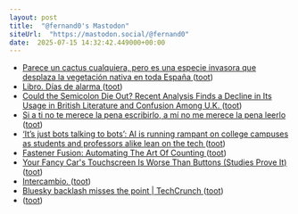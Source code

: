 ```yaml
---
layout: post
title:  "@fernand0's Mastodon"
siteUrl:  "https://mastodon.social/@fernand0"
date:  2025-07-15 14:32:42.449000+00:00
---
```

*  [Parece un cactus cualquiera, pero es una especie invasora que desplaza la vegetación nativa en toda España ](https://okdiario.com/curiosidades/parece-cactus-cualquiera-pero-especie-invasora-que-desplaza-vegetacion-nativa-toda-espana-1461261) ([toot](https://mastodon.social/@fernand0/114857735777084166))
*  [Libro. Días de alarma ](https://fotografiasenmovimiento.wordpress.com/2025/07/15/libro-dias-de-alarma) ([toot](https://mastodon.social/@fernand0/114856966706828385))
*  [Could the Semicolon Die Out? Recent Analysis Finds a Decline in Its Usage in British Literature and Confusion Among U.K.   ](https://www.smithsonianmag.com/smart-news/could-the-semicolon-die-out-a-recent-study-finds-a-marked-decline-in-its-usage-180986689/) ([toot](https://mastodon.social/@fernand0/114856908804182698))
*  [Si a ti no te merece la pena escribirlo, a mí no me merece la pena leerlo ](https://www.error500.net/p/si-a-ti-no-te-merece-la-pena-escribirl) ([toot](https://mastodon.social/@fernand0/114856745517265960))
*  [‘It’s just bots talking to bots’: AI is running rampant on college campuses as students and professors alike lean on the tech ](https://fortune.com/2025/07/08/ai-higher-education-college-professors-students-chatgpt) ([toot](https://mastodon.social/@fernand0/114856530547768227))
*  [Fastener Fusion: Automating The Art Of Counting ](https://hackaday.com/2025/07/06/fastener-fusion-automating-the-art-of-counting) ([toot](https://mastodon.social/@fernand0/114856297564999124))
*  [Your Fancy Car's Touchscreen Is Worse Than Buttons (Studies Prove It) ](https://www.carsandhorsepower.com/featured/your-fancy-car-s-touchscreen-is-worse-than-buttons-and-studies-prove-i) ([toot](https://mastodon.social/@fernand0/114854564713400013))
*  [Intercambio. ](https://avecesunafoto.wordpress.com/2025/07/14/intercambio-2) ([toot](https://mastodon.social/@fernand0/114852769149076798))
*  [Bluesky backlash misses the point \| TechCrunch ](https://techcrunch.com/2025/06/12/bluesky-backlash-misses-the-point) ([toot](https://mastodon.social/@fernand0/114852667203675439))
*  [ ](https://mastodon.social/users/fernand0/statuses/114852465302146344/activity) ([toot](https://mastodon.social/users/fernand0/statuses/114852465302146344/activity))
